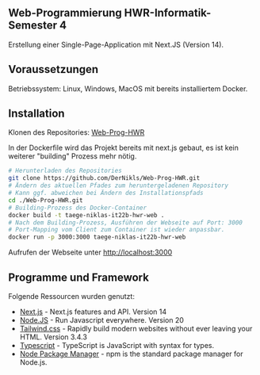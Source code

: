 ## Web-Programmierung HWR-Informatik-Semester 4

Erstellung einer Single-Page-Application mit Next.JS (Version 14).

## Voraussetzungen

Betriebssystem: Linux, Windows, MacOS mit bereits installiertem Docker.

## Installation

Klonen des Repositories: [Web-Prog-HWR](https://github.com/DerNikls/Web-Prog-HWR)

In der Dockerfile wird das Projekt bereits mit next.js gebaut, es ist kein weiterer "building" Prozess mehr nötig.

```bash
# Herunterladen des Repositories
git clone https://github.com/DerNikls/Web-Prog-HWR.git
# Ändern des aktuellen Pfades zum heruntergeladenen Repository
# Kann ggf. abweichen bei Ändern des Installationspfads
cd ./Web-Prog-HWR.git
# Building-Prozess des Docker-Container
docker build -t taege-niklas-it22b-hwr-web .
# Nach dem Building-Prozess, Ausführen der Webseite auf Port: 3000 
# Port-Mapping vom Client zum Container ist wieder anpassbar.
docker run -p 3000:3000 taege-niklas-it22b-hwr-web
```
Aufrufen der Webseite unter [http://localhost:3000](http://localhost:3000)

## Programme und Framework

Folgende Ressourcen wurden genutzt:

- [Next.js](https://nextjs.org/) - Next.js features and API. Version 14
- [Node.JS](https://nodejs.org/en) - Run Javascript everywhere. Version 20
- [Tailwind.css](https://tailwindcss.com/) - Rapidly build modern websites without ever leaving your HTML. Version 3.4.3
- [Typescript](https://www.typescriptlang.org/) - TypeScript is JavaScript with syntax for types.
- [Node Package Manager](https://nodejs.org/en/learn/getting-started/an-introduction-to-the-npm-package-manager) - npm is the standard package manager for Node.js.
